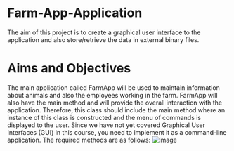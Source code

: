 # Farm-App-Application
The aim of this project is to create a graphical user interface to the application and also store/retrieve the data in external binary files.
# Aims and Objectives
The main application called FarmApp will be used to maintain information 
about animals and also the employees working in the farm. FarmApp will also 
have the main method and will provide the overall interaction with the 
application. Therefore, this class should include the main method where an 
instance of this class is constructed and the menu of commands is displayed to 
the user. Since we have not yet covered Graphical User Interfaces (GUI) in this 
course, you need to implement it as a command-line application. The required 
methods are as follows:
![image](https://user-images.githubusercontent.com/110033343/230739596-2f0896fa-b9f2-49e4-8ff7-6976100ccc0d.png)

